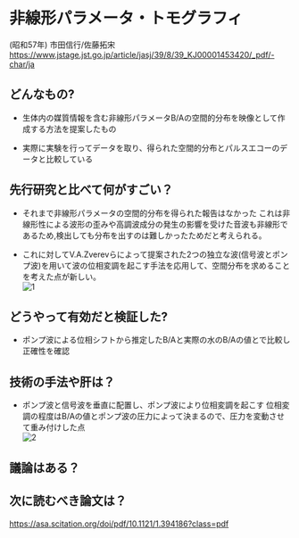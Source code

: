 

# 非線形パラメータ・トモグラフィ
(昭和57年) 市田信行/佐藤拓宋   
https://www.jstage.jst.go.jp/article/jasj/39/8/39_KJ00001453420/_pdf/-char/ja

## どんなもの?
-	生体内の媒質情報を含む非線形パラメータB/Aの空間的分布を映像として作成する方法を提案したもの

- 実際に実験を行ってデータを取り、得られた空間的分布とパルスエコーのデータと比較している

## 先行研究と比べて何がすごい？
-	それまで非線形パラメータの空間的分布を得られた報告はなかった
これは非線形性による波形の歪みや高調波成分の発生の影響を受けた音波も非線形であるため,検出しても分布を出すのは難しかったためだと考えられる。

-	これに対してV.A.Zverevらによって提案された2つの独立な波(信号波とポンプ波)を用いて波の位相変調を起こす手法を応用して、空間分布を求めることを考えた点が新しい。
<br>![1](https://user-images.githubusercontent.com/44965636/48695235-f9927100-ec21-11e8-97ab-afa57abf1eb1.PNG)
## どうやって有効だと検証した?
-	ポンプ波による位相シフトから推定したB/Aと実際の水のB/Aの値とで比較し正確性を確認

## 技術の手法や肝は？
-	ポンプ波と信号波を垂直に配置し、ポンプ波により位相変調を起こす
位相変調の程度はB/Aの値とポンプ波の圧力によって決まるので、圧力を変動させて重み付けした点
<br>![2](https://user-images.githubusercontent.com/44965636/48694578-15951300-ec20-11e8-8967-33e82e72ce21.PNG)
## 議論はある？


## 次に読むべき論文は？
https://asa.scitation.org/doi/pdf/10.1121/1.394186?class=pdf
　
